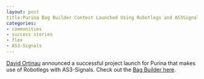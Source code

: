 ```yaml
---
layout: post
title:Purina Bag Builder Contest Launched Using Robotlegs and AS3Signals
categories:
- communities
- success stories
- flex
- AS3-Signals
---
```

[David Ortinau](http://www.davidortinau.com/) announced a successful project launch for Purina that makes use of Robotlegs with AS3-Signals. Check out the [Bag Builder here](http://www.dogooderchallenge.com/HandbagDesignContest/BagBuilder/).